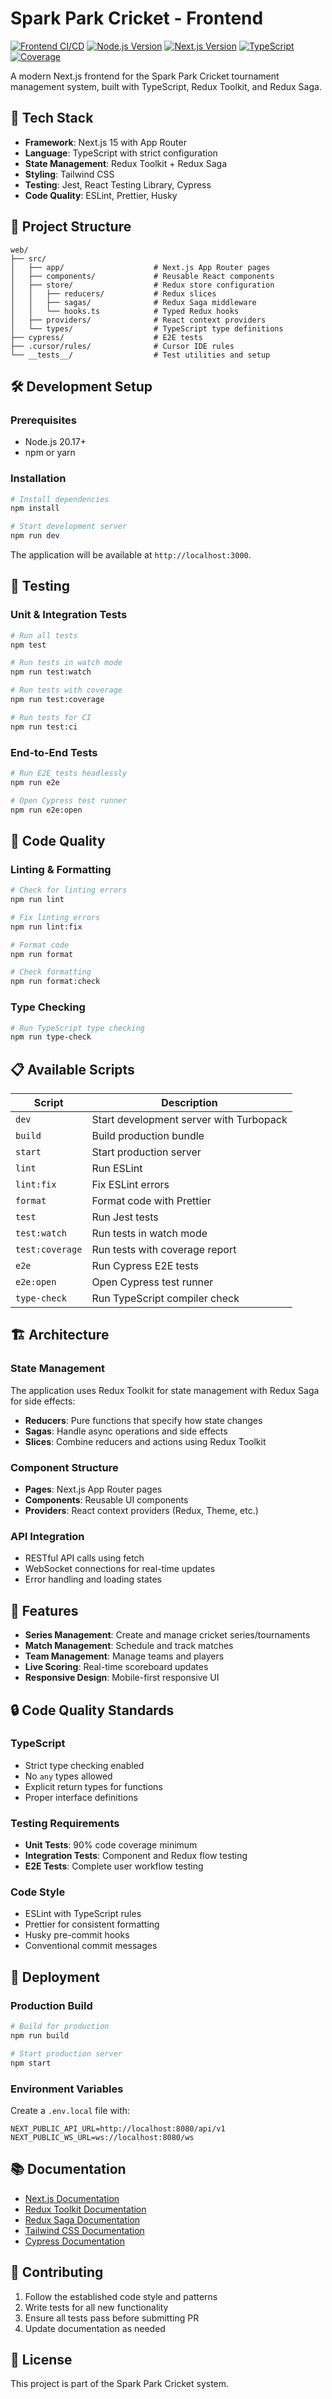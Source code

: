 # Spark Park Cricket - Frontend

[![Frontend CI/CD](https://github.com/luffybhaagi/spark-park-cricket/actions/workflows/frontend-ci.yml/badge.svg)](https://github.com/luffybhaagi/spark-park-cricket/actions/workflows/frontend-ci.yml)
[![Node.js Version](https://img.shields.io/badge/Node.js-20-green.svg)](https://nodejs.org/)
[![Next.js Version](https://img.shields.io/badge/Next.js-15-black.svg)](https://nextjs.org/)
[![TypeScript](https://img.shields.io/badge/TypeScript-5-blue.svg)](https://www.typescriptlang.org/)
[![Coverage](https://codecov.io/gh/luffybhaagi/spark-park-cricket/branch/main/graph/badge.svg)](https://codecov.io/gh/luffybhaagi/spark-park-cricket)

A modern Next.js frontend for the Spark Park Cricket tournament management system, built with TypeScript, Redux Toolkit, and Redux Saga.

## 🚀 Tech Stack

- **Framework**: Next.js 15 with App Router
- **Language**: TypeScript with strict configuration
- **State Management**: Redux Toolkit + Redux Saga
- **Styling**: Tailwind CSS
- **Testing**: Jest, React Testing Library, Cypress
- **Code Quality**: ESLint, Prettier, Husky

## 📁 Project Structure

```
web/
├── src/
│   ├── app/                    # Next.js App Router pages
│   ├── components/             # Reusable React components
│   ├── store/                  # Redux store configuration
│   │   ├── reducers/           # Redux slices
│   │   ├── sagas/              # Redux Saga middleware
│   │   └── hooks.ts            # Typed Redux hooks
│   ├── providers/              # React context providers
│   └── types/                  # TypeScript type definitions
├── cypress/                    # E2E tests
├── .cursor/rules/              # Cursor IDE rules
└── __tests__/                  # Test utilities and setup
```

## 🛠️ Development Setup

### Prerequisites

- Node.js 20.17+
- npm or yarn

### Installation

```bash
# Install dependencies
npm install

# Start development server
npm run dev
```

The application will be available at `http://localhost:3000`.

## 🧪 Testing

### Unit & Integration Tests

```bash
# Run all tests
npm test

# Run tests in watch mode
npm run test:watch

# Run tests with coverage
npm run test:coverage

# Run tests for CI
npm run test:ci
```

### End-to-End Tests

```bash
# Run E2E tests headlessly
npm run e2e

# Open Cypress test runner
npm run e2e:open
```

## 🔧 Code Quality

### Linting & Formatting

```bash
# Check for linting errors
npm run lint

# Fix linting errors
npm run lint:fix

# Format code
npm run format

# Check formatting
npm run format:check
```

### Type Checking

```bash
# Run TypeScript type checking
npm run type-check
```

## 📋 Available Scripts

| Script          | Description                             |
| --------------- | --------------------------------------- |
| `dev`           | Start development server with Turbopack |
| `build`         | Build production bundle                 |
| `start`         | Start production server                 |
| `lint`          | Run ESLint                              |
| `lint:fix`      | Fix ESLint errors                       |
| `format`        | Format code with Prettier               |
| `test`          | Run Jest tests                          |
| `test:watch`    | Run tests in watch mode                 |
| `test:coverage` | Run tests with coverage report          |
| `e2e`           | Run Cypress E2E tests                   |
| `e2e:open`      | Open Cypress test runner                |
| `type-check`    | Run TypeScript compiler check           |

## 🏗️ Architecture

### State Management

The application uses Redux Toolkit for state management with Redux Saga for side effects:

- **Reducers**: Pure functions that specify how state changes
- **Sagas**: Handle async operations and side effects
- **Slices**: Combine reducers and actions using Redux Toolkit

### Component Structure

- **Pages**: Next.js App Router pages
- **Components**: Reusable UI components
- **Providers**: React context providers (Redux, Theme, etc.)

### API Integration

- RESTful API calls using fetch
- WebSocket connections for real-time updates
- Error handling and loading states

## 🎯 Features

- **Series Management**: Create and manage cricket series/tournaments
- **Match Management**: Schedule and track matches
- **Team Management**: Manage teams and players
- **Live Scoring**: Real-time scoreboard updates
- **Responsive Design**: Mobile-first responsive UI

## 🔒 Code Quality Standards

### TypeScript

- Strict type checking enabled
- No `any` types allowed
- Explicit return types for functions
- Proper interface definitions

### Testing Requirements

- **Unit Tests**: 90% code coverage minimum
- **Integration Tests**: Component and Redux flow testing
- **E2E Tests**: Complete user workflow testing

### Code Style

- ESLint with TypeScript rules
- Prettier for consistent formatting
- Husky pre-commit hooks
- Conventional commit messages

## 🚀 Deployment

### Production Build

```bash
# Build for production
npm run build

# Start production server
npm start
```

### Environment Variables

Create a `.env.local` file with:

```env
NEXT_PUBLIC_API_URL=http://localhost:8080/api/v1
NEXT_PUBLIC_WS_URL=ws://localhost:8080/ws
```

## 📚 Documentation

- [Next.js Documentation](https://nextjs.org/docs)
- [Redux Toolkit Documentation](https://redux-toolkit.js.org/)
- [Redux Saga Documentation](https://redux-saga.js.org/)
- [Tailwind CSS Documentation](https://tailwindcss.com/docs)
- [Cypress Documentation](https://docs.cypress.io/)

## 🤝 Contributing

1. Follow the established code style and patterns
2. Write tests for all new functionality
3. Ensure all tests pass before submitting PR
4. Update documentation as needed

## 📄 License

This project is part of the Spark Park Cricket system.
